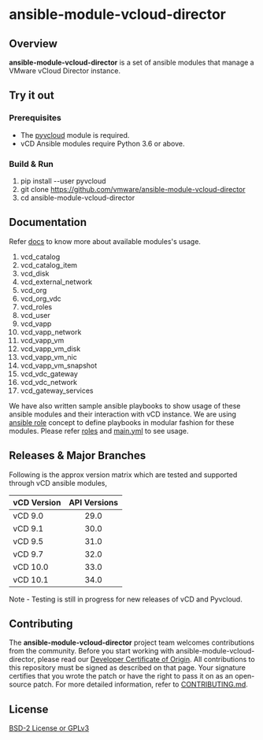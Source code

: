 

# ansible-module-vcloud-director

## Overview
**ansible-module-vcloud-director** is a set of ansible modules that manage a VMware vCloud Director instance.

## Try it out

### Prerequisites

* The [pyvcloud](https://github.com/vmware/pyvcloud) module is required.
* vCD Ansible modules require Python 3.6 or above.

### Build & Run

1. pip install --user pyvcloud
2. git clone https://github.com/vmware/ansible-module-vcloud-director
3. cd ansible-module-vcloud-director

## Documentation

Refer [docs](https://github.com/vmware/ansible-module-vcloud-director/wiki/vCD-Ansible-Modules) to know more about available modules's usage.

1. vcd_catalog
2. vcd_catalog_item
3. vcd_disk
4. vcd_external_network
5. vcd_org
6. vcd_org_vdc
7. vcd_roles
8. vcd_user
9. vcd_vapp
10. vcd_vapp_network
11. vcd_vapp_vm
12. vcd_vapp_vm_disk
13. vcd_vapp_vm_nic
14. vcd_vapp_vm_snapshot
15. vcd_vdc_gateway
16. vcd_vdc_network
17. vcd_gateway_services

We have also written sample ansible playbooks to show usage of these ansible modules and their interaction with vCD instance. We are using [ansible role](https://docs.ansible.com/ansible/latest/user_guide/playbooks_reuse_roles.html)
concept to define playbooks in modular fashion for these modules. Please refer [roles](https://github.com/vmware/ansible-module-vcloud-director/tree/master/roles) and [main.yml](https://github.com/vmware/ansible-module-vcloud-director/blob/master/main.yml) to see usage.

## Releases & Major Branches

Following is the approx version matrix which are tested and supported through vCD ansible modules,

| vCD Version    |  API Versions       |
| -------------  | :-------------:     |
| vCD 9.0        | 29.0 			   |
| vCD 9.1        | 30.0				   |
| vCD 9.5        | 31.0                |
| vCD 9.7        | 32.0 		       |
| vCD 10.0       | 33.0                |
| vCD 10.1       | 34.0                |

Note - Testing is still in progress for new releases of vCD and Pyvcloud.

## Contributing

The **ansible-module-vcloud-director** project team welcomes contributions from the community. Before you start working with ansible-module-vcloud-director, please read our [Developer Certificate of Origin](https://cla.vmware.com/dco).
All contributions to this repository must be signed as described on that page. Your signature certifies that you wrote the patch or have the right to pass it on as an open-source patch. For more detailed information, refer to [CONTRIBUTING.md](CONTRIBUTING.md).

## License
[BSD-2 License or GPLv3](LICENSE.txt)
